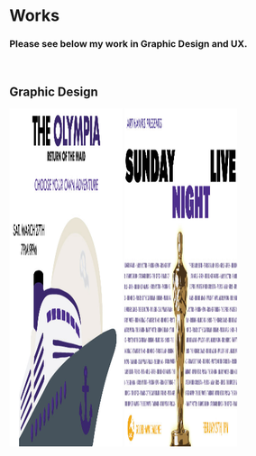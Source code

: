 # Works

### Please see below my work in Graphic Design and UX.

<br>

## Graphic Design

<img src="art-hawks-march-event-poster.jpg" alt="Art Hawks FYLP Event Poster" width="200 px" height="600 px">


<img src="art-hawks-ghc-reveal-poster.jpg" alt="Art Hawks FYLP Event Poster" width="200 px" height="600 px">